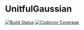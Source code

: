 # UnitfulGaussian

[![Build Status](https://github.com/abhro/UnitfulGaussian.jl/actions/workflows/CI.yml/badge.svg?branch=main)](https://github.com/abhro/UnitfulGaussian.jl/actions/workflows/CI.yml?query=branch%3Amain)
[![Codecov Coverage](https://codecov.io/gh/abhro/UnitfulGaussian.jl/branch/main/graph/badge.svg)](https://codecov.io/gh/abhro/UnitfulGaussian.jl)
